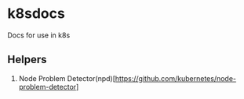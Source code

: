 # k8sdocs
Docs for use in k8s

## Helpers 
1. Node Problem Detector(npd)[https://github.com/kubernetes/node-problem-detector]

